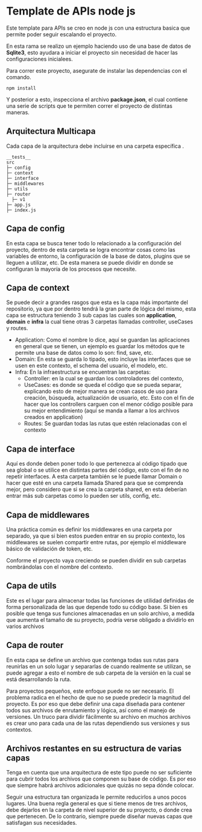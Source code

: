 # Template de APIs node js

Este template para APIs se creo en node js con una estructura basica que permite poder seguir escalando el proyecto.

En esta rama se realizo un ejemplo haciendo uso de una base de datos de **Sqlite3**, esto ayudara a iniciar el proyecto sin necesidad de hacer las configuraciones inicialees.

Para correr este proyecto, asegurate de instalar las dependencias con el comando.

```
npm install
```

Y posterior a esto, inspecciona el archivo **package.json**, el cual contiene una serie de scripts que te permiten correr el proyecto de distintas maneras.

## Arquitectura Multicapa

Cada capa de la arquitectura debe incluirse en una carpeta específica .

```
__tests__
src
├─ config
├─ context
├─ interface
├─ middlewares
├─ utils
├─ router
  ├─ v1
├─ app.js
├─ index.js
```

## Capa de config

En esta capa se busca tener todo lo relacionado a la configuración del proyecto, dentro de esta carpeta se logra encontrar cosas como las variables de entorno, la configuración de la base de datos, plugins que se lleguen a utilizar, etc. De esta manera se puede dividir en donde se configuran la mayoría de los procesos que necesite.

## Capa de context

Se puede decir a grandes rasgos que esta es la capa más importante del repositorio, ya que por dentro tendrá la gran parte de lógica del mismo, esta capa se estructura teniendo 3 sub capas las cuales son **application**, **domain** e **infra** la cual tiene otras 3 carpetas llamadas controller, useCases y routes.

- Application: Como el nombre lo dice, aquí se guardan las aplicaciones en general que se tienen, un ejemplo es guardar los métodos que te permite una base de datos como lo son: find, save, etc.
- Domain: En esta se guarda lo tipado, esto incluye las interfaces que se usen en este contexto, el schema del usuario, el modelo, etc.
- Infra: En la infraestructura se encuentran las carpetas:
  - Controller: en la cual se guardan los controladores del contexto,
  - UseCases: es donde se queda el código que se pueda separar, explicando esto de mejor manera se crean casos de uso para creación, búsqueda, actualización de usuario, etc. Esto con el fin de hacer que los controllers carguen con el menor código posible para su mejor entendimiento (aquí se manda a llamar a los archivos creados en application)
  - Routes: Se guardan todas las rutas que estén relacionadas con el contexto

## Capa de interface

Aquí es donde deben poner todo lo que pertenezca al código tipado que sea global o se utilice en distintas partes del código, esto con el fin de no repetir interfaces. A esta carpeta también se le puede llamar Domain o hacer que esté en una carpeta llamada Shared para que se comprenda mejor, pero considero que si se crea la carpeta shared, en esta deberían entrar más sub carpetas como lo pueden ser utils, config, etc.

## Capa de middlewares

Una práctica común es definir los middlewares en una carpeta por separado, ya que si bien estos pueden entrar en su propio contexto, los middlewares se suelen compartir entre rutas, por ejemplo el middleware básico de validación de token, etc.

Conforme el proyecto vaya creciendo se pueden dividir en sub carpetas nombrándolas con el nombre del contexto.

## Capa de utils

Este es el lugar para almacenar todas las funciones de utilidad definidas de forma personalizada de las que depende todo su código base. Si bien es posible que tenga sus funciones almacenadas en un solo archivo, a medida que aumenta el tamaño de su proyecto, podría verse obligado a dividirlo en varios archivos

## Capa de router

En esta capa se define un archivo que contenga todas sus rutas para reunirlas en un solo lugar y separarlas de cuando realmente se utilizan, se puede agregar a esto el nombre de sub carpeta de la versión en la cual se está desarrollando la ruta.

Para proyectos pequeños, este enfoque puede no ser necesario. El problema radica en el hecho de que no se puede predecir la magnitud del proyecto. Es por eso que debe definir una capa diseñada para contener todos sus archivos de enrutamiento y lógica, así como el manejo de versiones. Un truco para dividir fácilmente su archivo en muchos archivos es crear uno para cada una de las rutas dependiendo sus versiones y sus contextos.

## Archivos restantes en su estructura de varias capas

Tenga en cuenta que una arquitectura de este tipo puede no ser suficiente para cubrir todos los archivos que componen su base de código. Es por eso que siempre habrá archivos adicionales que quizás no sepa dónde colocar.

Seguir una estructura tan organizada le permite reducirlos a unos pocos lugares. Una buena regla general es que si tiene menos de tres archivos, debe dejarlos en la carpeta de nivel superior de su proyecto, o donde crea que pertenecen. De lo contrario, siempre puede diseñar nuevas capas que satisfagan sus necesidades.
